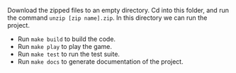 Download the zipped files to an empty directory. Cd into this folder, and run the command <code>unzip [zip name].zip</code>. In this directory we can run the project.
- Run <code>make build</code> to build the code.
- Run <code>make play</code> to play the game.
- Run <code>make test</code> to run the test suite.
- Run <code>make docs</code> to generate documentation of the project.